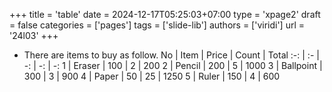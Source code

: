 +++
title = 'table'
date = 2024-12-17T05:25:03+07:00
type = 'xpage2'
draft = false
categories = ['pages']
tags = ['slide-lib']
authors = ['viridi']
url = '24l03'
+++
<!--more-->

+ There are items to buy as follow.
No | Item | Price | Count | Total
:-: | :- | -: | -: | -:
1 | Eraser | 100 | 2 | 200
2 | Pencil | 200 | 5 | 1000
3 | Ballpoint | 300 | 3 | 900
4 | Paper | 50 | 25 | 1250
5 | Ruler | 150 | 4 | 600
